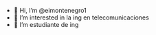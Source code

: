 - 👋 Hi, I’m @eimontenegro1
- 👀 I’m interested in  la ing en telecomunicaciones
- 🌱 I’m  estudiante de ing
      
                             
                         
                
